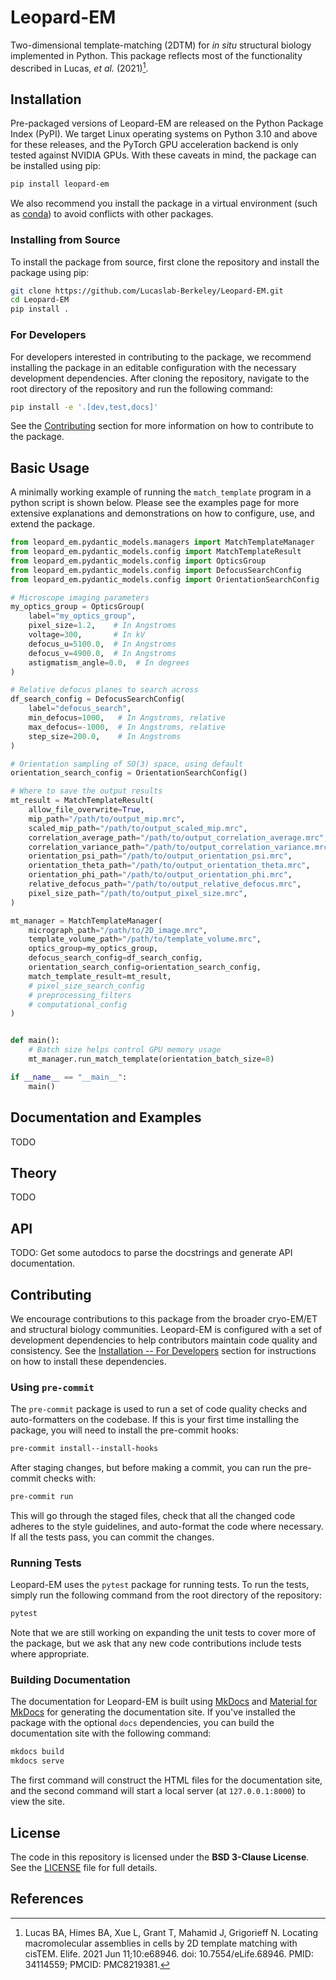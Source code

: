 # Leopard-EM

Two-dimensional template-matching (2DTM) for *in situ* structural biology implemented in Python.
This package reflects most of the functionality described in Lucas, *et al.* (2021)[^1].

## Installation

Pre-packaged versions of Leopard-EM are released on the Python Package Index (PyPI).
We target Linux operating systems on Python 3.10 and above for these releases, and the PyTorch GPU acceleration backend is only tested against NVIDIA GPUs.
With these caveats in mind, the package can be installed using pip:

```bash
pip install leopard-em
```

We also recommend you install the package in a virtual environment (such as [conda](https://docs.conda.io/en/latest/)) to avoid conflicts with other packages.

### Installing from Source

To install the package from source, first clone the repository and install the package using pip:

```bash
git clone https://github.com/Lucaslab-Berkeley/Leopard-EM.git
cd Leopard-EM
pip install .
```

### For Developers

For developers interested in contributing to the package, we recommend installing the package in an editable configuration with the necessary development dependencies.
After cloning the repository, navigate to the root directory of the repository and run the following command:

```bash
pip install -e '.[dev,test,docs]'
```

See the [Contributing](#contributing) section for more information on how to contribute to the package.

## Basic Usage

A minimally working example of running the `match_template` program in a python script is shown below.
Please see the examples page for more extensive explanations and demonstrations on how to configure, use, and extend the package.

```python
from leopard_em.pydantic_models.managers import MatchTemplateManager
from leopard_em.pydantic_models.config import MatchTemplateResult
from leopard_em.pydantic_models.config import OpticsGroup
from leopard_em.pydantic_models.config import DefocusSearchConfig
from leopard_em.pydantic_models.config import OrientationSearchConfig

# Microscope imaging parameters
my_optics_group = OpticsGroup(
    label="my_optics_group",
    pixel_size=1.2,    # In Angstroms
    voltage=300,       # In kV
    defocus_u=5100.0,  # In Angstroms
    defocus_v=4900.0,  # In Angstroms
    astigmatism_angle=0.0,  # In degrees
)

# Relative defocus planes to search across
df_search_config = DefocusSearchConfig(
    label="defocus_search",
    min_defocus=1000,   # In Angstroms, relative
    max_defocus=-1000,  # In Angstroms, relative
    step_size=200.0,    # In Angstroms
)

# Orientation sampling of SO(3) space, using default
orientation_search_config = OrientationSearchConfig()

# Where to save the output results
mt_result = MatchTemplateResult(
    allow_file_overwrite=True,
    mip_path="/path/to/output_mip.mrc",
    scaled_mip_path="/path/to/output_scaled_mip.mrc",
    correlation_average_path="/path/to/output_correlation_average.mrc",
    correlation_variance_path="/path/to/output_correlation_variance.mrc",
    orientation_psi_path="/path/to/output_orientation_psi.mrc",
    orientation_theta_path="/path/to/output_orientation_theta.mrc",
    orientation_phi_path="/path/to/output_orientation_phi.mrc",
    relative_defocus_path="/path/to/output_relative_defocus.mrc",
    pixel_size_path="/path/to/output_pixel_size.mrc",
)

mt_manager = MatchTemplateManager(
    micrograph_path="/path/to/2D_image.mrc",
    template_volume_path="/path/to/template_volume.mrc",
    optics_group=my_optics_group,
    defocus_search_config=df_search_config,
    orientation_search_config=orientation_search_config,
    match_template_result=mt_result,
    # pixel_size_search_config
    # preprocessing_filters
    # computational_config
)


def main():
    # Batch size helps control GPU memory usage
    mt_manager.run_match_template(orientation_batch_size=8)

if __name__ == "__main__":
    main()
```

## Documentation and Examples

TODO

## Theory

TODO

## API

TODO: Get some autodocs to parse the docstrings and generate API documentation.

## Contributing
We encourage contributions to this package from the broader cryo-EM/ET and structural biology communities.
Leopard-EM is configured with a set of development dependencies to help contributors maintain code quality and consistency.
See the [Installation -- For Developers](#for-developers) section for instructions on how to install these dependencies.

### Using `pre-commit`
The `pre-commit` package is used to run a set of code quality checks and auto-formatters on the codebase.
If this is your first time installing the package, you will need to install the pre-commit hooks:

```bash
pre-commit install--install-hooks
```

After staging changes, but before making a commit, you can run the pre-commit checks with:

```bash
pre-commit run
```

This will go through the staged files, check that all the changed code adheres to the style guidelines, and auto-format the code where necessary.
If all the tests pass, you can commit the changes.

### Running Tests
Leopard-EM uses the `pytest` package for running tests.
To run the tests, simply run the following command from the root directory of the repository:

```bash
pytest
```

Note that we are still working on expanding the unit tests to cover more of the package, but we ask that any new code contributions include tests where appropriate.

### Building Documentation
The documentation for Leopard-EM is built using [MkDocs](https://www.mkdocs.org) and [Material for MkDocs](https://squidfunk.github.io/mkdocs-material/) for generating the documentation site.
If you've installed the package with the optional `docs` dependencies, you can build the documentation site with the following command:

```bash
mkdocs build
mkdocs serve
```

The first command will construct the HTML files for the documentation site, and the second command will start a local server (at `127.0.0.1:8000`) to view the site.

## License

The code in this repository is licensed under the **BSD 3-Clause License**. See the [LICENSE](LICENSE) file for full details.

## References

[^1]: Lucas BA, Himes BA, Xue L, Grant T, Mahamid J, Grigorieff N. Locating macromolecular assemblies in cells by 2D template matching with cisTEM. Elife. 2021 Jun 11;10:e68946. doi: 10.7554/eLife.68946. PMID: 34114559; PMCID: PMC8219381.